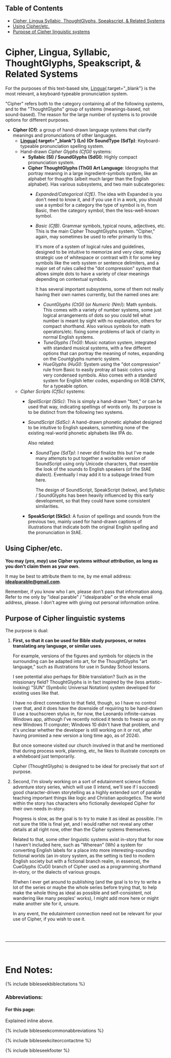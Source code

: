 <head><link rel="stylesheet" href="style.css"></head>

## Table of Contents

- [Cipher, Lingua Syllabic, ThoughtGlyphs, Speakscript, & Related Systems](#cipher-lingua-syllabic-thoughtglyphs-speakscript--related-systems)
- [Using Cipher/etc.](#using-cipheretc)
- [Purpose of Cipher linguistic systems](#purpose-of-cipher-linguistic-systems)

# Cipher, Lingua, Syllabic, ThoughtGlyphs, Speakscript, & Related Systems
For the purposes of this text-based site, [Lingua](Lingua){:target="_blank"} is the most relevant, a keyboard-typeable pronunciation system.

"Cipher" refers both to the category containing all of the following systems, and to the "ThoughtGlyphs" group of systems (meanings-based, not sound-based). The reason for the large number of systems is to provide options for different purposes.

- **Cipher (Cf)**: a group of hand-drawn language systems that clarify meanings and pronunciations of other languages.
  - **[Lingua](Lingua){:target="_blank"} (Ln) (Or SoundType (SdTp)**: Keyboard-typeable pronunciation spelling system.
  - Hand-drawn *Cipher Glyphs (CfGl)* systems:
    - **Syllabic (Sl) / SoundGlyphs (SdGl)**: Highly compact pronunciation system.
    - **Cipher ThoughtGlyphs (ThGl) Art Language**: Ideographs that portray meaning in a large ingredient-symbols system, like an alphabet for thoughts (albeit much larger than the English alphabet). Has various subsystems, and two main subcategories:
      - *Expanded/Categorical (CfE)*. The idea with Expanded is you don't need to know it, and if you use it in a work, you should use a symbol for a category the type of symbol is in, from Basic, then the category symbol, then the less-well-known symbol.
      - *Basic (CfB)*. Grammar symbols, typical nouns, adjectives, etc. This is the main Cipher ThoughtGlyphs system. "Cipher," again, may sometimes be used to refer primarily to this.
      
        It's more of a system of logical rules and guidelines, designed to be intuitive to memorize and very clear, making strategic use of whitespace or contrast with it for some key symbols like the verb system or sentence delimiters, and a major set of rules called the "dot compression" system that allows simple dots to have a variety of clear meanings depending on contextual symbols.
        
        It has several important subsystems, some of them not really having their own names currently, but the named ones are:
        - *CountGlyphs (CtGl)* (or *Numeric (Nm)*): Math symbols. This comes with a variety of number systems, some just logical arrangements of dots so you could tell what number is meant by sight with no explanation, others for compact shorthand. Also various symbols for math operators/etc. fixing some problems of lack of clarity in normal English systems.
        - *TuneGlyphs (TnGl)*: Music notation system, integrated with standard musical systems, with a few different options that can portray the meaning of notes, expanding on the Countglyphs numeric system.
        - *HueGlyphs (HuGl)*: System using the "dot compression" rule from Basic to easily protray all basic colors using very condensed symbols. Also comes with a standard system for English letter codes, expanding on RGB CMYK, for a typeable option.
  - *Cipher Scripts (CfSc)* systems:
    - *SpellScript (SlSc)*: This is simply a hand-drawn "font," or can be used that way, indicating spellings of words only. Its purpose is to be distinct from the following two systems.
    - *SoundScript (SdSc)*: A hand-drawn phonetic alphabet designed to be intuitive to English speakers, something none of the existing real-world phonetic alphabets like IPA do.

      Also related:

      - *SoundType (SdTp)*: I never did finalize this but I've made many attempts to put together a workable version of SoundScript using only Unicode characters, that resemble the look of the sounds to English speakers (of the StAE dialect). Eventually I may add it to a subpage linked from here.
      
        The design of SoundScript, SpeakScript (below), and Syllabic / SoundGlyphs has been heavily influenced by this early development, so that they could have some consistent similarities.
    - **SpeakScript (SkSc)**: A fusion of spellings and sounds from the previous two, mainly used for hand-drawn captions of illustrations that indicate both the original English spelling and the pronunciation in StAE.

        


## Using Cipher/etc.

**You may (<i>yes, may</i>) use Cipher systems <i>without attribution</i>, as long as you don't claim them as your own.**

It may be best to attribute them to me, by me email address: <a href="mailto:idealparable@gmail.com"><b>idealparable@gmail.com</b></a>.

Remember, if you know who I am, please don't pass that information along. Refer to me only by "ideal parable" / "idealparable" or the whole email address, please. I don't agree with giving out personal information online.

## Purpose of Cipher linguistic systems
The purpose is dual:

1. **First, so that it can be used for Bible study purposes, or notes translating any language, or similar uses**.

    For example, versions of the figures and symbols for objects in the surrounding can be adapted into art, for the ThoughtGlyphs "art language," such as illustrations for use in Sunday School lessons.

    I see potential also perhaps for Bible translation? Such as in the missionary field? ThoughtGlyphs is in fact inspired by the (less artistic-looking) "SUN" (Symbolic Universal Notation) system developed for existing uses like that.
  
    I have no direct connection to that field, though, so I have no control over that, and it does have the downside of requiring to be hand-drawn (I use a touchscreen stylus in, for now, the Leonardo infinite-canvas Windows app, although I've recently noticed it tends to freeze up on my new Windows 11 computer; Windows 10 didn't have that problem, and it's unclear whether the developer is still working on it or not, after having promised a new version a long time ago, as of 2024).
  
    But once someone visited our church involved in that and he mentioned that during process work, planning, etc, he likes to illustrate concepts on a whiteboard just temporarily.
  
    Cipher (ThoughtGlyphs) is designed to be ideal for precisely that sort of purpose.

2. Second, I'm slowly working on a sort of edutainment science fiction adventure story series, which will use (I intend, we'll see if I succeed) good character-driven storytelling as a highly extended sort of parable teaching important things like logic and Christian apologetics. The world within the story has characters who fictionally developed Cipher for their own needs in-story.

    Progress is slow, as the goal is to try to make it as ideal as possible. I'm not sure the title is final yet, and I would rather not reveal any other details at all right now, other than the Cipher systems themselves.

    Related to that, some other linguistic systems exist in-story that for now I haven't included here, such as "Wherean" (Wh) a system for converting English labels for a place into more interesting-sounding fictional worlds (an in-story system, as the setting is tied to modern English society but with a fictional branch realm, in essence), the CueGlyphs (CuGl) branch of Cipher used as a programming shorthand in-story, or the dialects of various groups.
  
    If/when I ever get around to publishing (and the goal is to try to write a lot of the series or maybe the whole series before trying that, to help make the whole thing as ideal as possible and self-consistent, not wandering like many peoples' works), I might add more here or might make another site for it, unsure.

    In any event, the edutainment connection need not be relevant for your use of Cipher, if you wish to use it.



<br>
<br>

---

<br>

# End Notes:

{% include bibleseekbiblecitations %}

### Abbreviations:

#### For this page:

Explained inline above.

{% include bibleseekcommonabbreviations %}

{% include bibleseekciteorcontactme %}

{% include bibleseekfooter %}